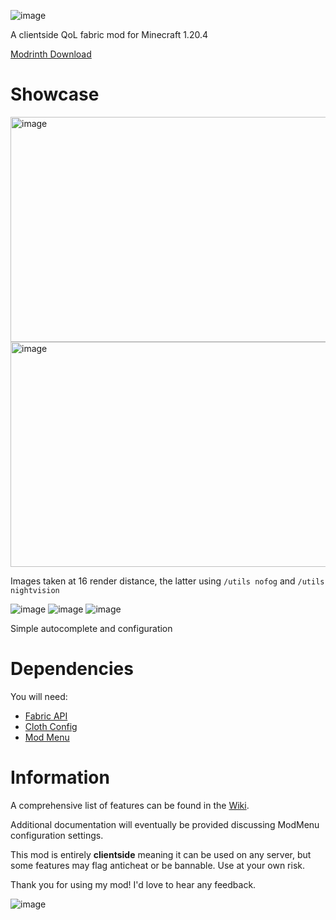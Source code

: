 ![image](https://github.com/user-attachments/assets/f880eb3a-25aa-4063-97ac-105c323d53c0)


A clientside QoL fabric mod for Minecraft 1.20.4

[Modrinth Download](https://modrinth.com/mod/notcharrowutils)

# Showcase
<img alt="image" src="https://github.com/user-attachments/assets/5d49ab29-006b-4e0a-b5b6-087ae68ed5b3" width="640" height="360">
<img alt="image" src="https://github.com/user-attachments/assets/2d289275-a0c8-4850-8ec2-58e9e93c191c" width="640" height="360">

Images taken at 16 render distance, the latter using `/utils nofog` and `/utils nightvision`

![image](https://github.com/user-attachments/assets/3f30a8af-18a3-4de4-bf25-39821d1a8e6c)
![image](https://github.com/user-attachments/assets/73919c4d-9563-42bd-b2d6-5e8a22921101)
![image](https://github.com/user-attachments/assets/c57e9917-4479-4c13-bf86-924062e36534)

Simple autocomplete and configuration

# Dependencies
You will need:
* [Fabric API](https://modrinth.com/mod/fabric-api)
* [Cloth Config](https://modrinth.com/mod/cloth-config)
* [Mod Menu](https://modrinth.com/mod/modmenu)

# Information
A comprehensive list of features can be found in the [Wiki](https://github.com/NotchArrow/notcharrowutils/wiki/Commands).

Additional documentation will eventually be provided discussing ModMenu configuration settings.

This mod is entirely **clientside** meaning it can be used on any server, but some features may flag anticheat or be bannable. Use at your own risk.

Thank you for using my mod! I'd love to hear any feedback.

<img alt="image" src="https://sloc.xyz/github/NotchArrow/notcharrowutils/?category=lines">
